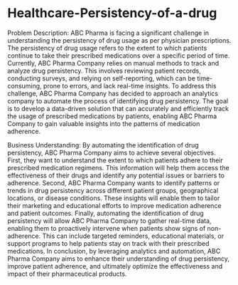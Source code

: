 # Healthcare-Persistency-of-a-drug

Problem Description:
ABC Pharma is facing a significant challenge in understanding the persistency of drug usage as per physician prescriptions. The persistency of drug usage refers to the extent to which patients continue to take their prescribed medications over a specific period of time.
Currently, ABC Pharma Company relies on manual methods to track and analyze drug persistency. This involves reviewing patient records, conducting surveys, and relying on self-reporting, which can be time-consuming, prone to errors, and lack real-time insights.
To address this challenge, ABC Pharma Company has decided to approach an analytics company to automate the process of identifying drug persistency. The goal is to develop a data-driven solution that can accurately and efficiently track the usage of prescribed medications by patients, enabling ABC Pharma Company to gain valuable insights into the patterns of medication adherence.

Business Understanding:
By automating the identification of drug persistency, ABC Pharma Company aims to achieve several objectives. First, they want to understand the extent to which patients adhere to their prescribed medication regimens. This information will help them access the effectiveness of their drugs and identify any potential issues or barriers to adherence.
Second, ABC Pharma Company wants to identify patterns or trends in drug persistency across different patient groups, geographical locations, or disease conditions. These insights will enable them to tailor their marketing and educational efforts to improve medication adherence and patient outcomes.
Finally, automating the identification of drug persistency will allow ABC Pharma Company to gather real-time data, enabling them to proactively intervene when patients show signs of non-adherence. This can include targeted reminders, educational materials, or support programs to help patients stay on track with their prescribed medications.
In conclusion, by leveraging analytics and automation, ABC Pharma Company aims to enhance their understanding of drug persistency, improve patient adherence, and ultimately optimize the effectiveness and impact of their pharmaceutical products.
